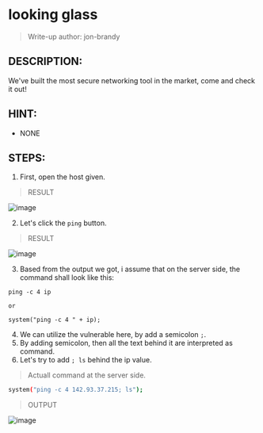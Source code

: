 # looking glass
> Write-up author: jon-brandy
## DESCRIPTION:
We've built the most secure networking tool in the market, come and check it out!
## HINT:
- NONE
## STEPS:
1. First, open the host given.

> RESULT

![image](https://user-images.githubusercontent.com/70703371/209566475-a7efbc7b-8a85-4907-bf4c-f4682b69bbe9.png)


2. Let's click the `ping` button.

> RESULT

![image](https://user-images.githubusercontent.com/70703371/209566539-85824af8-adb9-46ba-878b-35b6884b52d5.png)


3. Based from the output we got, i assume that on the server side, the command shall look like this:

```
ping -c 4 ip

or

system("ping -c 4 " + ip);
```

4. We can utilize the vulnerable here, by add a semicolon `;`.
5. By adding semicolon, then all the text behind it are interpreted as command.
6. Let's try to add `; ls` behind the ip value.

> Actuall command at the server side.

```sh
system("ping -c 4 142.93.37.215; ls");
```

> OUTPUT

![image](https://user-images.githubusercontent.com/70703371/209567067-96d3a895-e9d5-43ac-a888-a350b9cb2e29.png)

